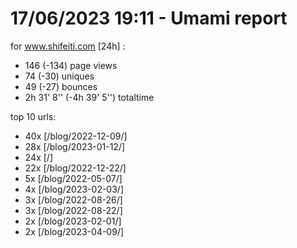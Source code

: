 # 17/06/2023 19:11 - Umami report
for www.shifeiti.com [24h] :

 - 146 (-134) page views
 - 74 (-30) uniques
 - 49 (-27) bounces
 - 2h 31' 8'' (-4h 39' 5'') totaltime


top 10 urls:
 - 40x [/blog/2022-12-09/]
 - 28x [/blog/2023-01-12/]
 - 24x [/]
 - 22x [/blog/2022-12-22/]
 - 5x [/blog/2022-05-07/]
 - 4x [/blog/2023-02-03/]
 - 3x [/blog/2022-08-26/]
 - 3x [/blog/2022-08-22/]
 - 2x [/blog/2023-02-01/]
 - 2x [/blog/2023-04-09/]


